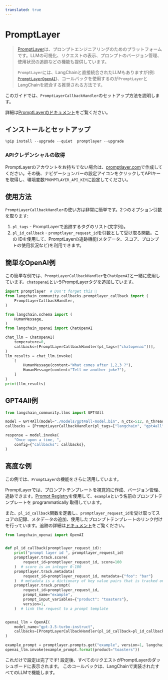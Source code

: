 ```yaml
---
translated: true
---
```


# PromptLayer

>[PromptLayer](https://docs.promptlayer.com/introduction)は、プロンプトエンジニアリングのためのプラットフォームです。LLMの可視化、リクエストの表示、プロンプトのバージョン管理、使用状況の追跡などの機能も提供しています。
>
>`PromptLayer`には、LangChainと直接統合されたLLMもありますが(例: [`PromptLayerOpenAI`](/docs/integrations/llms/promptlayer_openai))、コールバックを使用するのが`PromptLayer`とLangChainを統合する推奨される方法です。

このガイドでは、`PromptLayerCallbackHandler`のセットアップ方法を説明します。

詳細は[PromptLayerのドキュメント](https://docs.promptlayer.com/languages/langchain)をご覧ください。

## インストールとセットアップ

```python
%pip install --upgrade --quiet  promptlayer --upgrade
```

### APIクレデンシャルの取得

PromptLayerのアカウントをお持ちでない場合は、[promptlayer.com](https://www.promptlayer.com)で作成してください。その後、ナビゲーションバーの設定アイコンをクリックしてAPIキーを取得し、環境変数`PROMPTLAYER_API_KEY`に設定してください。

## 使用方法

`PromptLayerCallbackHandler`の使い方は非常に簡単です。2つのオプション引数を取ります:
1. `pl_tags` - PromptLayerで追跡するタグのリスト(文字列)。
2. `pl_id_callback` - `promptlayer_request_id`を引数として受け取る関数。この IDを使用して、PromptLayerの追跡機能(メタデータ、スコア、プロンプトの使用状況など)を利用できます。

## 簡単なOpenAI例

この簡単な例では、`PromptLayerCallbackHandler`を`ChatOpenAI`と一緒に使用しています。`chatopenai`というPromptLayerタグを追加しています。

```python
import promptlayer  # Don't forget this 🍰
from langchain_community.callbacks.promptlayer_callback import (
    PromptLayerCallbackHandler,
)
```

```python
from langchain.schema import (
    HumanMessage,
)
from langchain_openai import ChatOpenAI

chat_llm = ChatOpenAI(
    temperature=0,
    callbacks=[PromptLayerCallbackHandler(pl_tags=["chatopenai"])],
)
llm_results = chat_llm.invoke(
    [
        HumanMessage(content="What comes after 1,2,3 ?"),
        HumanMessage(content="Tell me another joke?"),
    ]
)
print(llm_results)
```

## GPT4All例

```python
from langchain_community.llms import GPT4All

model = GPT4All(model="./models/gpt4all-model.bin", n_ctx=512, n_threads=8)
callbacks = [PromptLayerCallbackHandler(pl_tags=["langchain", "gpt4all"])]

response = model.invoke(
    "Once upon a time, ",
    config={"callbacks": callbacks},
)
```

## 高度な例

この例では、`PromptLayer`の機能をさらに活用しています。

PromptLayerでは、プロンプトテンプレートを視覚的に作成、バージョン管理、追跡できます。[Prompt Registry](https://docs.promptlayer.com/features/prompt-registry)を使用して、`example`という名前のプロンプトテンプレートを programmatically 取得しています。

また、`pl_id_callback`関数を定義し、`promptlayer_request_id`を受け取ってスコアの記録、メタデータの追加、使用したプロンプトテンプレートのリンク付けを行っています。追跡の詳細は[ドキュメント](https://docs.promptlayer.com/features/prompt-history/request-id)をご覧ください。

```python
from langchain_openai import OpenAI


def pl_id_callback(promptlayer_request_id):
    print("prompt layer id ", promptlayer_request_id)
    promptlayer.track.score(
        request_id=promptlayer_request_id, score=100
    )  # score is an integer 0-100
    promptlayer.track.metadata(
        request_id=promptlayer_request_id, metadata={"foo": "bar"}
    )  # metadata is a dictionary of key value pairs that is tracked on PromptLayer
    promptlayer.track.prompt(
        request_id=promptlayer_request_id,
        prompt_name="example",
        prompt_input_variables={"product": "toasters"},
        version=1,
    )  # link the request to a prompt template


openai_llm = OpenAI(
    model_name="gpt-3.5-turbo-instruct",
    callbacks=[PromptLayerCallbackHandler(pl_id_callback=pl_id_callback)],
)

example_prompt = promptlayer.prompts.get("example", version=1, langchain=True)
openai_llm.invoke(example_prompt.format(product="toasters"))
```

これだけで設定は完了です! 設定後、すべてのリクエストがPromptLayerのダッシュボードに表示されます。
このコールバックは、LangChainで実装されたすべてのLLMで機能します。
